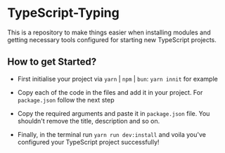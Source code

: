 # TypeScript-Typing

This is a repository to make things easier when installing modules and getting necessary tools configured
for starting new TypeScript projects. 

## How to get Started?

- First initialise your project via `yarn` | `npm` | `bun`: `yarn innit` for example

- Copy each of the code in the files and add it in your project. For `package.json` follow the next
step

- Copy the required arguments and paste it in `package.json` file. You shouldn't remove the title, description
and so on.

- Finally, in the terminal run `yarn run dev:install` and voila you've configured your TypeScript project
successfully!

